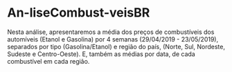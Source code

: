 # An-liseCombust-veisBR
Nesta análise, apresentaremos a média dos preços de combustíveis dos automíveis (Etanol e Gasolina) por 4 semanas (29/04/2019 - 23/05/2019), separados por tipo (Gasolina/Etanol) e região do país, (Norte, Sul, Nordeste, Sudeste e Centro-Oeste). E, também as médias por data, de cada combustível em cada região.
